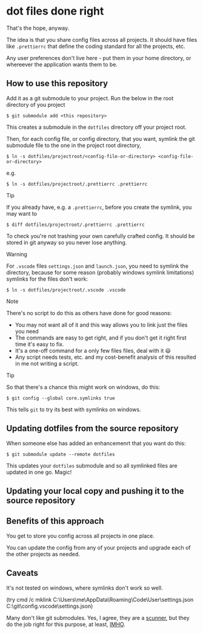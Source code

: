 # dot files done right

That's the hope, anyway.

The idea is that you share config files across all projects. It should have files like `.prettierrc` that define the coding standard for all the projects, etc.

Any user preferences don't live here - put them in your home directory, or whereever the application wants them to be.

## How to use this repository

Add it as a git submodule to your project. Run the below in the root directory of you project

`$ git submodule add <this repository>`

This creates a submodule in the `dotfiles` directory off your project root.

Then, for each config file, or config directory, that you want, symlink the git submodule file to the one in the project root directory,

`$ ln -s dotfiles/projectroot/<config-file-or-directory> <config-file-or-directory>`

e.g.

`$ ln -s dotfiles/projectroot/.prettierrc .prettierrc`

> [!TIP]
> If you already have, e.g. a `.prettierrc`, before you create the symlink, you may want to
>
> `$ diff dotfiles/projectroot/.prettierrc .prettierrc`
>
> To check you're not trashing your own carefully crafted config. It should be stored in git anyway so you never lose anything.

> [!WARNING]
> For `.vscode` files `settings.json` and `launch.json`, you need to symlink the directory, because for some reason (probably windows symlink limitations) symlinks for the files don't work:
>
> `$ ln -s dotfiles/projectroot/.vscode .vscode`

> [!NOTE]
> There's no script to do this as others have done for good reasons:
>
> - You may not want all of it and this way allows you to link just the files you need
> - The commands are easy to get right, and if you don't get it right first time it's easy to fix.
> - It's a one-off command for a only few files files, deal with it :smiley:
> - Any script needs tests, etc. and my cost-benefit analysis of this resulted in me not writing a script.

> [!TIP]
> So that there's a chance this might work on windows, do this:
>
> `$ git config --global core.symlinks true`
>
> This tells `git` to try its best with symlinks on windows.

## Updating dotfiles from the source repository

When someone else has added an enhancemenrt that you want do this:

`$ git submodule update --remote dotfiles`

This updates your `dotfiles` submodule and so all symlinked files are updated in one go. Magic!

## Updating your local copy and pushing it to the source repository

## Benefits of this approach

You get to store you config across all projects in one place.

You can update the config from any of your projects and upgrade each of the other projects as needed.

## Caveats

It's not tested on windows, where symlinks don't work so well.

(try cmd /c mklink C:\Users\me\AppData\Roaming\Code\User\settings.json C:\git\config\.vscode\settings.json)

Many don't like git submodules. Yes, I agree, they are a [scunner](https://dsl.ac.uk/entry/dost/scunner_n 'Scots word scunner'), but they do the job right for this purpose, at least, [IMHO](https://en.wiktionary.org/wiki/IMHO).
